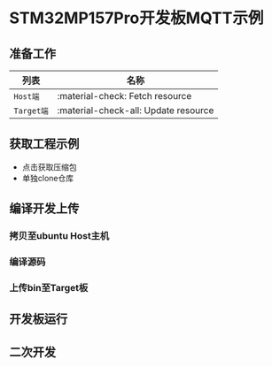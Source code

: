 # STM32MP157Pro开发板MQTT示例

## 准备工作

| 列表        |   名称                          |
| ----------- | ------------------------------------ |
| `Host端`       | :material-check:     Fetch resource  |
| `Target端`       | :material-check-all: Update resource |



## 获取工程示例
* 点击获取压缩包
* 单独clone仓库

## 编译开发上传
### 拷贝至ubuntu Host主机
### 编译源码

### 上传bin至Target板

## 开发板运行

## 二次开发